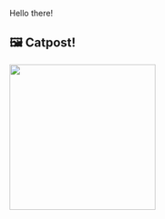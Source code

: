 Hello there!



## 🖼️ Catpost!

<sub>
    <img src="https://cdn2.thecatapi.com/images/i-gk3PYTz.jpg" height="256">
</sub>

